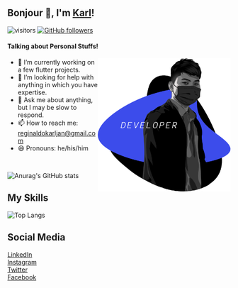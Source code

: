 ## Bonjour 👋, I'm [Karl](https://facebook.com/mikagura12/)!
![visitors](https://visitor-badge.laobi.icu/badge?page_id=karlreginaldo.karlreginaldo)
[![GitHub followers](https://img.shields.io/github/followers/karlreginaldo.svg?style=social&label=Follow)](https://github.com/karlreginaldo?tab=followers)
</br>
#### Talking about Personal Stuffs!

<img src='https://raw.githubusercontent.com/karlreginaldo/karlreginaldo/master/intro_right_pic_2.png' align='right' width="300" height="300">

- 🔭 I’m currently working on a few flutter projects.
- 🤔 I’m looking for help with anything in which you have expertise.
- 💬 Ask me about anything, but I may be slow to respond.
- 📫 How to reach me: reginaldokarljan@gmail.com 
- 😄 Pronouns: he/his/him


</br>

![Anurag's GitHub stats](https://github-readme-stats.vercel.app/api?username=karlreginaldo&show_icons=true&theme=radical)




## My Skills
![Top Langs](https://github-readme-stats.vercel.app/api/top-langs/?username=karlreginaldo&layout=compact)

## Social Media
<a href="https://www.linkedin.com/in/karl-jan-reginaldo-b227b5204/"> LinkedIn</a><br>
<a href="https://www.instagram.com/twentysickssssss/">Instagram</a><br>
<a href="https://twitter.com/twentysicksssss">Twitter</a><br>
<a href="https://www.facebook.com/mikagura12/">Facebook</a><br>







